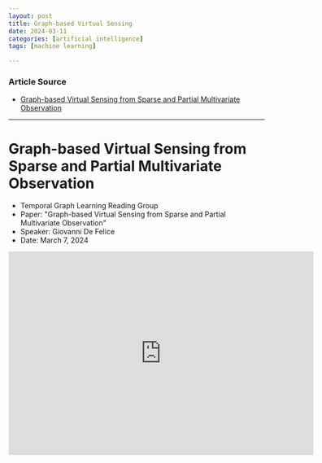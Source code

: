 ```yaml
---
layout: post
title: Graph-based Virtual Sensing 
date: 2024-03-11
categories: [artificial intelligence]
tags: [machine learning]

---
```


### Article Source


* [Graph-based Virtual Sensing from Sparse and Partial Multivariate Observation](https://www.youtube.com/watch?v=l_3bv5b3LbM)

---

# Graph-based Virtual Sensing from Sparse and Partial Multivariate Observation

* Temporal Graph Learning Reading Group
* Paper: "Graph-based Virtual Sensing from Sparse and Partial Multivariate Observation"
* Speaker: Giovanni De Felice
* Date: March 7, 2024



<iframe width="600" height="400" src="https://www.youtube.com/embed/l_3bv5b3LbM?si=OMa9yyDMOq5tFZ85" title="YouTube video player" frameborder="0" allow="accelerometer; autoplay; clipboard-write; encrypted-media; gyroscope; picture-in-picture; web-share" allowfullscreen></iframe>